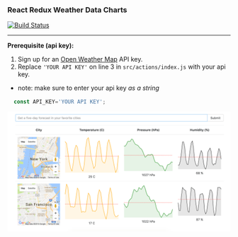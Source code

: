 ### React Redux Weather Data Charts

[![Build Status](https://travis-ci.org/dankreiger/react-redux-weather-data-charts.svg?branch=master)](https://travis-ci.org/dankreiger/react-redux-weather-data-charts)

* * *

**Prerequisite (api key):**

1. Sign up for an [Open Weather Map](http://openweathermap.org/api) API key.
2. Replace `'YOUR API KEY'` on line 3 in `src/actions/index.js` with your api key.
  - note: make sure to enter your api key *as a string*

```javascript
  const API_KEY='YOUR API KEY';
```


![React Redux Weather Data Charts](images/react_redux_weather_data_charts.png)
